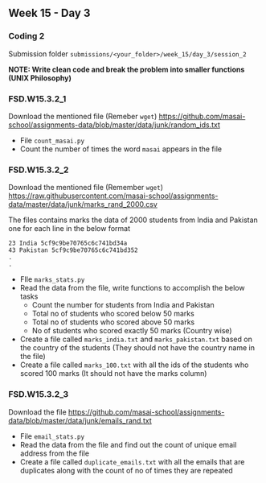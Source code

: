 ## Week 15 - Day 3

### Coding 2

Submission folder `submissions/<your_folder>/week_15/day_3/session_2`

**NOTE: Write clean code and break the problem into smaller functions (UNIX Philosophy)**

### FSD.W15.3.2_1

Download the mentioned file (Remeber `wget`) https://github.com/masai-school/assignments-data/blob/master/data/junk/random_ids.txt

- File `count_masai.py`
- Count the number of times the word `masai` appears in the file

### FSD.W15.3.2_2

Download the mentioned file (Remember `wget`) https://raw.githubusercontent.com/masai-school/assignments-data/master/data/junk/marks_rand_2000.csv

The files contains marks the data of 2000 students from India and Pakistan one for each line in the below format

``` 
23 India 5cf9c9be70765c6c741bd34a
43 Pakistan 5cf9c9be70765c6c741bd352
.
.

```

- FIle `marks_stats.py`
- Read the data from the file, write functions to accomplish the below tasks
  - Count the number for students from India and Pakistan
  - Total no of students who scored below 50 marks 
  - Total no of students who scored above 50 marks
  - No of students who scored exactly 50 marks (Country wise)
- Create a file called `marks_india.txt` and `marks_pakistan.txt` based on the country of the students (They should not have the country name in the file)
- Create a file called `marks_100.txt` with all the ids of the students who scored 100 marks (It should not have the marks column)

### FSD.W15.3.2_3

Download the file https://github.com/masai-school/assignments-data/blob/master/data/junk/emails_rand.txt

- File `email_stats.py`
- Read the data from the file and find out the count of unique email address from the file
- Create a file called `duplicate_emails.txt` with all the emails that are duplicates along with the count of no of times they are repeated



